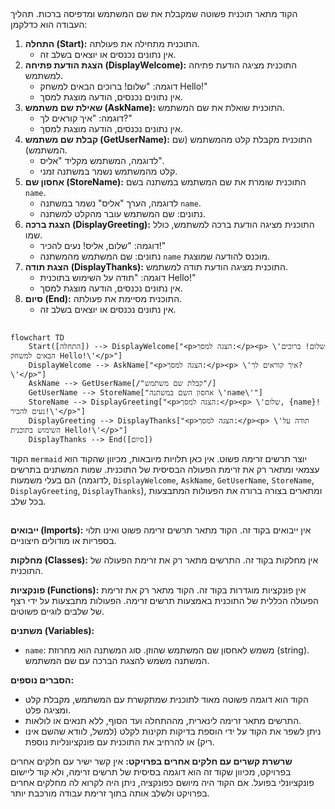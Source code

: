 ## <algorithm>

הקוד מתאר תוכנית פשוטה שמקבלת את שם המשתמש ומדפיסה ברכות. תהליך העבודה הוא כדלקמן:

1. **התחלה (Start):** התוכנית מתחילה את פעולתה.
    - אין נתונים נכנסים או יוצאים בשלב זה.
2. **הצגת הודעת פתיחה (DisplayWelcome):** התוכנית מציגה הודעת פתיחה למשתמש.
   - דוגמה: "שלום! ברוכים הבאים למשחק Hello!"
   - אין נתונים נכנסים, הודעה מוצגת למסך.
3. **שאילת שם משתמש (AskName):** התוכנית שואלת את שם המשתמש.
    - דוגמה: "איך קוראים לך?"
    - אין נתונים נכנסים, הודעה מוצגת למסך.
4. **קבלת שם משתמש (GetUserName):** התוכנית מקבלת קלט מהמשתמש (שם המשתמש).
    - לדוגמה, המשתמש מקליד "אליס".
    - קלט מהמשתמש נשמר במשתנה זמני.
5. **אחסון שם (StoreName):** התוכנית שומרת את שם המשתמש במשתנה בשם `name`.
    - לדוגמה, הערך "אליס" נשמר במשתנה `name`.
    - נתונים: שם המשתמש עובר מהקלט למשתנה.
6. **הצגת ברכה (DisplayGreeting):** התוכנית מציגה הודעת ברכה למשתמש, כולל שמו.
    - דוגמה: "שלום, אליס! נעים להכיר!"
    - נתונים: שם המשתמש מהמשתנה `name` מוכנס להודעה שמוצגת.
7. **הצגת תודה (DisplayThanks):** התוכנית מציגה הודעת תודה למשתמש.
    - דוגמה: "תודה על השימוש בתוכנית Hello!"
    - אין נתונים נכנסים, הודעה מוצגת למסך.
8. **סיום (End):** התוכנית מסיימת את פעולתה.
    - אין נתונים נכנסים או יוצאים בשלב זה.

## <mermaid>

```mermaid
flowchart TD
    Start([התחלה]) --> DisplayWelcome["<p>הצגה למסך:</p><p> \'שלום! ברוכים הבאים למשחק Hello!\'</p>"]
    DisplayWelcome --> AskName["<p>הצגה למסך:</p><p> \'איך קוראים לך?\'</p>"]
    AskName --> GetUserName[/"קבלת שם משתמש"/]
    GetUserName --> StoreName["אחסון השם במשתנה \'name\'"]
    StoreName --> DisplayGreeting["<p>הצגה למסך:</p><p> \'שלום, {name}! נעים להכיר!\'</p>"]
    DisplayGreeting --> DisplayThanks["<p>הצגה למסך:</p><p> \'תודה על השימוש בתוכנית Hello!\'</p>"]
    DisplayThanks --> End([סיום])
```

הקוד `mermaid` יוצר תרשים זרימה פשוט. אין כאן תלויות מיובאות, מכיוון שהקוד הוא עצמאי ומתאר רק את זרימת הפעולה הבסיסית של התוכנית. שמות המשתנים בתרשים הם בעלי משמעות (לדוגמה, `DisplayWelcome`, `AskName`, `GetUserName`, `StoreName`, `DisplayGreeting`, `DisplayThanks`), ומתארים בצורה ברורה את הפעולות המתבצעות בכל שלב.

## <explanation>

**ייבואים (Imports):**
אין ייבואים בקוד זה. הקוד מתאר תרשים זרימה פשוט ואינו תלוי בספריות או מודולים חיצוניים.

**מחלקות (Classes):**
אין מחלקות בקוד זה. התרשים מתאר רק את זרימת הפעולה של התוכנית.

**פונקציות (Functions):**
אין פונקציות מוגדרות בקוד זה. הקוד מתאר רק את זרימת הפעולה הכללית של התוכנית באמצעות תרשים זרימה. הפעולות מתבצעות על ידי רצף של שלבים לוגיים פשוטים.

**משתנים (Variables):**
- `name`: משמש לאחסון שם המשתמש שהוזן. סוג המשתנה הוא מחרוזת (string). המשתנה משמש להצגת הברכה עם שם המשתמש.

**הסברים נוספים:**
- הקוד הוא דוגמה פשוטה מאוד לתוכנית שמתקשרת עם המשתמש, מקבלת קלט ומציגה פלט.
- התרשים מתאר זרימה לינארית, מההתחלה ועד הסוף, ללא תנאים או לולאות.
- ניתן לשפר את הקוד על ידי הוספת בדיקות תקינות לקלט (למשל, לוודא שהשם אינו ריק) או להרחיב את התוכנית עם פונקציונליות נוספת.

**שרשרת קשרים עם חלקים אחרים בפרויקט:**
אין קשר ישיר עם חלקים אחרים בפרויקט, מכיוון שקוד זה הוא דוגמה בסיסית של תרשים זרימה, ולא קוד ליישום פונקציונלי בפועל. אם הקוד היה מיושם כפונקציה, ניתן היה לקרוא לה מחלקים אחרים בפרויקט ולשלב אותה בתוך זרימת עבודה מורכבת יותר.